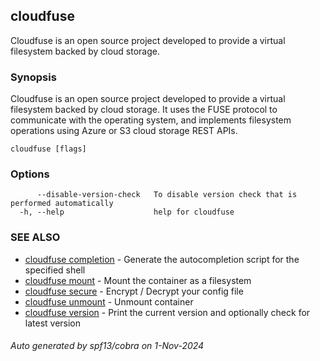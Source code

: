 ## cloudfuse

Cloudfuse is an open source project developed to provide a virtual filesystem backed by cloud storage.

### Synopsis

Cloudfuse is an open source project developed to provide a virtual filesystem backed by cloud storage. It uses the FUSE protocol to communicate with the operating system, and implements filesystem operations using Azure or S3 cloud storage REST APIs.

```
cloudfuse [flags]
```

### Options

```
      --disable-version-check   To disable version check that is performed automatically
  -h, --help                    help for cloudfuse
```

### SEE ALSO

* [cloudfuse completion](cloudfuse_completion.md)	 - Generate the autocompletion script for the specified shell
* [cloudfuse mount](cloudfuse_mount.md)	 - Mount the container as a filesystem
* [cloudfuse secure](cloudfuse_secure.md)	 - Encrypt / Decrypt your config file
* [cloudfuse unmount](cloudfuse_unmount.md)	 - Unmount container
* [cloudfuse version](cloudfuse_version.md)	 - Print the current version and optionally check for latest version

###### Auto generated by spf13/cobra on 1-Nov-2024
